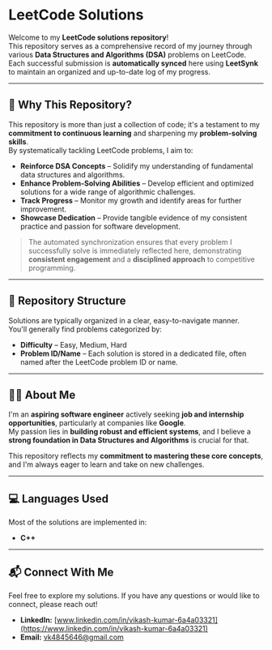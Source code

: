 # LeetCode Solutions

Welcome to my **LeetCode solutions repository**!  
This repository serves as a comprehensive record of my journey through various **Data Structures and Algorithms (DSA)** problems on LeetCode.  
Each successful submission is **automatically synced** here using **LeetSynk** to maintain an organized and up-to-date log of my progress.

---

## 📌 Why This Repository?

This repository is more than just a collection of code; it's a testament to my **commitment to continuous learning** and sharpening my **problem-solving skills**.  
By systematically tackling LeetCode problems, I aim to:

- **Reinforce DSA Concepts** – Solidify my understanding of fundamental data structures and algorithms.
- **Enhance Problem-Solving Abilities** – Develop efficient and optimized solutions for a wide range of algorithmic challenges.
- **Track Progress** – Monitor my growth and identify areas for further improvement.
- **Showcase Dedication** – Provide tangible evidence of my consistent practice and passion for software development.

> The automated synchronization ensures that every problem I successfully solve is immediately reflected here, demonstrating **consistent engagement** and a **disciplined approach** to competitive programming.

---

## 📂 Repository Structure

Solutions are typically organized in a clear, easy-to-navigate manner.  
You'll generally find problems categorized by:

- **Difficulty** – Easy, Medium, Hard
- **Problem ID/Name** – Each solution is stored in a dedicated file, often named after the LeetCode problem ID or name.

---

## 👨‍💻 About Me

I'm an **aspiring software engineer** actively seeking **job and internship opportunities**, particularly at companies like **Google**.  
My passion lies in **building robust and efficient systems**, and I believe a **strong foundation in Data Structures and Algorithms** is crucial for that.

This repository reflects my **commitment to mastering these core concepts**, and I'm always eager to learn and take on new challenges.

---

## 💻 Languages Used

Most of the solutions are implemented in:

- **C++**

---

## 📬 Connect With Me

Feel free to explore my solutions. If you have any questions or would like to connect, please reach out!

- **LinkedIn:** [www.linkedin.com/in/vikash-kumar-6a4a03321](https://www.linkedin.com/in/vikash-kumar-6a4a03321)
- **Email:** [vk4845646@gmail.com](mailto:vk4845646@gmail.com)

